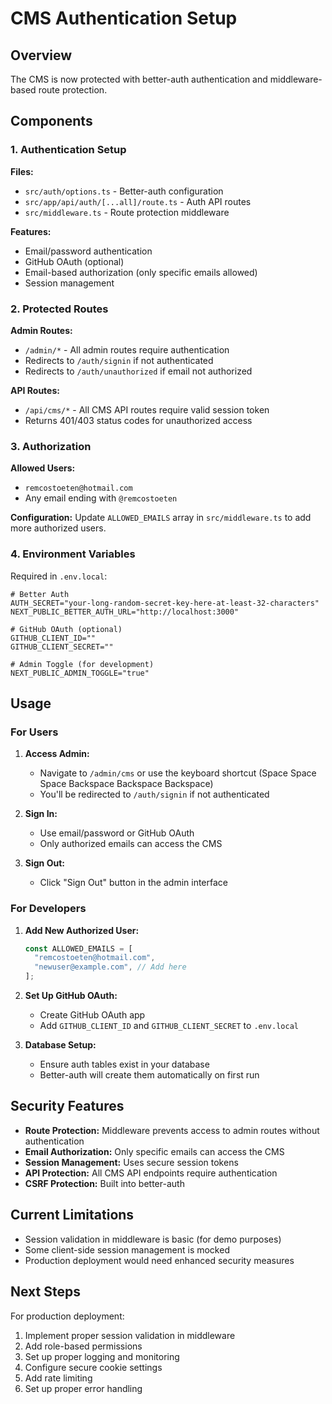 # CMS Authentication Setup

## Overview

The CMS is now protected with better-auth authentication and middleware-based route protection.

## Components

### 1. Authentication Setup

**Files:**
- `src/auth/options.ts` - Better-auth configuration
- `src/app/api/auth/[...all]/route.ts` - Auth API routes
- `src/middleware.ts` - Route protection middleware

**Features:**
- Email/password authentication
- GitHub OAuth (optional)
- Email-based authorization (only specific emails allowed)
- Session management

### 2. Protected Routes

**Admin Routes:**
- `/admin/*` - All admin routes require authentication
- Redirects to `/auth/signin` if not authenticated
- Redirects to `/auth/unauthorized` if email not authorized

**API Routes:**
- `/api/cms/*` - All CMS API routes require valid session token
- Returns 401/403 status codes for unauthorized access

### 3. Authorization

**Allowed Users:**
- `remcostoeten@hotmail.com`
- Any email ending with `@remcostoeten`

**Configuration:**
Update `ALLOWED_EMAILS` array in `src/middleware.ts` to add more authorized users.

### 4. Environment Variables

Required in `.env.local`:

```env
# Better Auth
AUTH_SECRET="your-long-random-secret-key-here-at-least-32-characters"
NEXT_PUBLIC_BETTER_AUTH_URL="http://localhost:3000"

# GitHub OAuth (optional)
GITHUB_CLIENT_ID=""
GITHUB_CLIENT_SECRET=""

# Admin Toggle (for development)
NEXT_PUBLIC_ADMIN_TOGGLE="true"
```

## Usage

### For Users

1. **Access Admin:**
   - Navigate to `/admin/cms` or use the keyboard shortcut (Space Space Space Backspace Backspace Backspace)
   - You'll be redirected to `/auth/signin` if not authenticated

2. **Sign In:**
   - Use email/password or GitHub OAuth
   - Only authorized emails can access the CMS

3. **Sign Out:**
   - Click "Sign Out" button in the admin interface

### For Developers

1. **Add New Authorized User:**
   ```typescript
   const ALLOWED_EMAILS = [
     "remcostoeten@hotmail.com",
     "newuser@example.com", // Add here
   ];
   ```

2. **Set Up GitHub OAuth:**
   - Create GitHub OAuth app
   - Add `GITHUB_CLIENT_ID` and `GITHUB_CLIENT_SECRET` to `.env.local`

3. **Database Setup:**
   - Ensure auth tables exist in your database
   - Better-auth will create them automatically on first run

## Security Features

- **Route Protection:** Middleware prevents access to admin routes without authentication
- **Email Authorization:** Only specific emails can access the CMS
- **Session Management:** Uses secure session tokens
- **API Protection:** All CMS API endpoints require authentication
- **CSRF Protection:** Built into better-auth

## Current Limitations

- Session validation in middleware is basic (for demo purposes)
- Some client-side session management is mocked
- Production deployment would need enhanced security measures

## Next Steps

For production deployment:
1. Implement proper session validation in middleware
2. Add role-based permissions
3. Set up proper logging and monitoring
4. Configure secure cookie settings
5. Add rate limiting
6. Set up proper error handling
